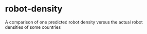 # robot-density
A comparison of one predicted robot density versus the actual robot densities of some countries
